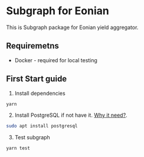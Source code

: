 # Subgraph for Eonian

This is Subgraph package for Eonian yield aggregator.

## Requiremetns

* Docker - required for local testing


## First Start guide

1. Install dependencies

```bash
yarn
```

2. Install PostgreSQL if not have it. [Why it need?](https://thegraph.com/docs/en/developing/unit-testing-framework/).

```bash
sudo apt install postgresql
```

3. Test subgraph

```bash
yarn test
```